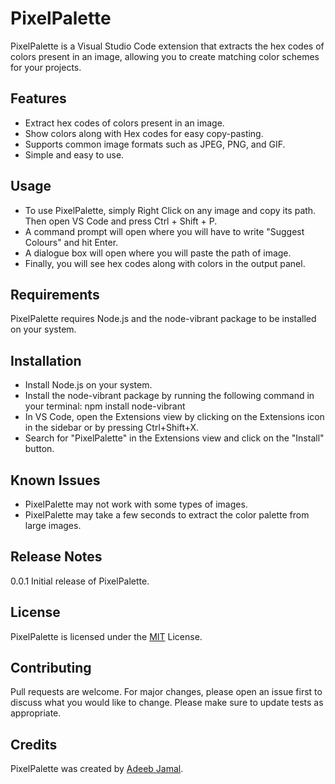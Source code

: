 # PixelPalette
PixelPalette is a Visual Studio Code extension that extracts the hex codes of colors present in an image, allowing you to create matching color schemes for your projects.

## Features
* Extract hex codes of colors present in an image.
* Show colors along with Hex codes for easy copy-pasting.
* Supports common image formats such as JPEG, PNG, and GIF.
* Simple and easy to use.

## Usage
* To use PixelPalette, simply Right Click on any image and copy its path. Then open VS Code and press Ctrl + Shift + P.
* A command prompt will open where you will have to write "Suggest Colours" and hit Enter.
* A dialogue box will open where you will paste the path of image.
* Finally, you will see hex codes along with colors in the output panel.

## Requirements
PixelPalette requires Node.js and the node-vibrant package to be installed on your system.

## Installation
* Install Node.js on your system.
* Install the node-vibrant package by running the following command in your terminal: npm install node-vibrant
* In VS Code, open the Extensions view by clicking on the Extensions icon in the sidebar or by pressing Ctrl+Shift+X.
* Search for "PixelPalette" in the Extensions view and click on the "Install" button.

## Known Issues
* PixelPalette may not work with some types of images.
* PixelPalette may take a few seconds to extract the color palette from large images.

## Release Notes
0.0.1
Initial release of PixelPalette.

## License
PixelPalette is licensed under the <a href = "LICENSE">MIT</a> License.

## Contributing
Pull requests are welcome. For major changes, please open an issue first to discuss what you would like to change. Please make sure to update tests as appropriate.

## Credits
PixelPalette was created by <a href = "https://github.com/adeebjamal/PixelPalette.git">Adeeb Jamal</a>.
